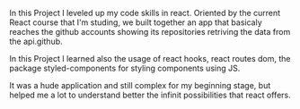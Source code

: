 In this Project I leveled up my code skills in react.
Oriented by the current React course that I'm studing, we built together an app that basicaly reaches the github accounts showing its repositories retriving the data from the api.github.

In this Project I learned also the usage of react hooks, react routes dom, the package styled-components for styling components using JS.

It was a hude application and still complex for my beginning stage, but helped me a lot to understand better the infinit possibilities that react offers.